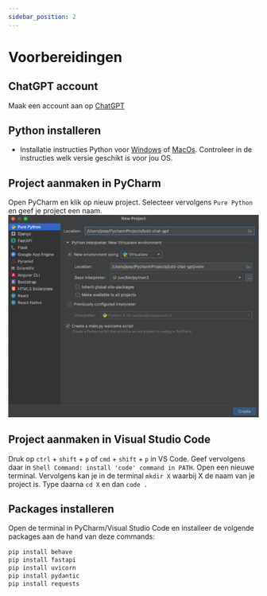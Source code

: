 ```yaml
---
sidebar_position: 2
---
```


# Voorbereidingen

## ChatGPT account
Maak een account aan op [ChatGPT](https://chat.openai.com/)


## Python installeren
- Installatie instructies Python voor [Windows](https://www.digitalocean.com/community/tutorials/install-python-windows-10) of [MacOs](https://www.makeuseof.com/how-to-install-python-on-mac/). Controleer in de instructies welk versie geschikt is voor jou OS.

##  Project aanmaken in PyCharm
Open PyCharm en klik op nieuw project. Selecteer vervolgens `Pure Python` en geef je project een naam.
![project.png](project.png)

##  Project aanmaken in Visual Studio Code
Druk op `ctrl` + `shift` + `p` of `cmd` + `shift` + `p` in VS Code.
Geef vervolgens daar in `Shell Command: install 'code' command in PATH`.
Open een nieuwe terminal. 
Vervolgens kan je in de terminal `mkdir X` waarbij X de naam van je project is. Type daarna `cd X` en dan `code .`


##  Packages installeren 
Open de terminal in PyCharm/Visual Studio Code en installeer de volgende packages aan de hand van deze commands:
```
pip install behave
pip install fastapi
pip install uvicorn
pip install pydantic
pip install requests
```
